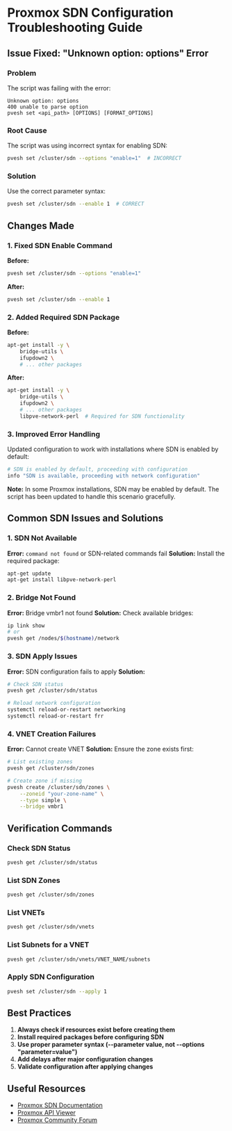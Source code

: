 # Proxmox SDN Configuration Troubleshooting Guide

## Issue Fixed: "Unknown option: options" Error

### Problem
The script was failing with the error:
```
Unknown option: options
400 unable to parse option
pvesh set <api_path> [OPTIONS] [FORMAT_OPTIONS]
```

### Root Cause
The script was using incorrect syntax for enabling SDN:
```bash
pvesh set /cluster/sdn --options "enable=1"  # INCORRECT
```

### Solution
Use the correct parameter syntax:
```bash
pvesh set /cluster/sdn --enable 1  # CORRECT
```

## Changes Made

### 1. Fixed SDN Enable Command
**Before:**
```bash
pvesh set /cluster/sdn --options "enable=1"
```

**After:**
```bash
pvesh set /cluster/sdn --enable 1
```

### 2. Added Required SDN Package
**Before:**
```bash
apt-get install -y \
    bridge-utils \
    ifupdown2 \
    # ... other packages
```

**After:**
```bash
apt-get install -y \
    bridge-utils \
    ifupdown2 \
    # ... other packages
    libpve-network-perl  # Required for SDN functionality
```

### 3. Improved Error Handling
Updated configuration to work with installations where SDN is enabled by default:
```bash
# SDN is enabled by default, proceeding with configuration
info "SDN is available, proceeding with network configuration"
```

**Note:** In some Proxmox installations, SDN may be enabled by default. The script has been updated to handle this scenario gracefully.

## Common SDN Issues and Solutions

### 1. SDN Not Available
**Error:** `command not found` or SDN-related commands fail
**Solution:** Install the required package:
```bash
apt-get update
apt-get install libpve-network-perl
```

### 2. Bridge Not Found
**Error:** Bridge vmbr1 not found
**Solution:** Check available bridges:
```bash
ip link show
# or
pvesh get /nodes/$(hostname)/network
```

### 3. SDN Apply Issues
**Error:** SDN configuration fails to apply
**Solution:** 
```bash
# Check SDN status
pvesh get /cluster/sdn/status

# Reload network configuration
systemctl reload-or-restart networking
systemctl reload-or-restart frr
```

### 4. VNET Creation Failures
**Error:** Cannot create VNET
**Solution:** Ensure the zone exists first:
```bash
# List existing zones
pvesh get /cluster/sdn/zones

# Create zone if missing
pvesh create /cluster/sdn/zones \
    --zoneid "your-zone-name" \
    --type simple \
    --bridge vmbr1
```

## Verification Commands

### Check SDN Status
```bash
pvesh get /cluster/sdn/status
```

### List SDN Zones
```bash
pvesh get /cluster/sdn/zones
```

### List VNETs
```bash
pvesh get /cluster/sdn/vnets
```

### List Subnets for a VNET
```bash
pvesh get /cluster/sdn/vnets/VNET_NAME/subnets
```

### Apply SDN Configuration
```bash
pvesh set /cluster/sdn --apply 1
```

## Best Practices

1. **Always check if resources exist before creating them**
2. **Install required packages before configuring SDN**
3. **Use proper parameter syntax (--parameter value, not --options "parameter=value")**
4. **Add delays after major configuration changes**
5. **Validate configuration after applying changes**

## Useful Resources

- [Proxmox SDN Documentation](https://pve.proxmox.com/wiki/Software-Defined_Network)
- [Proxmox API Viewer](https://pve.proxmox.com/pve-docs/api-viewer/#/cluster/sdn)
- [Proxmox Community Forum](https://forum.proxmox.com/)